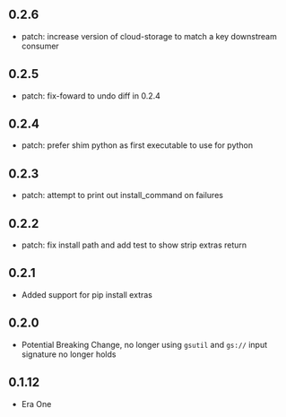 ## 0.2.6
- patch: increase version of cloud-storage to match a key downstream consumer

## 0.2.5
- patch: fix-foward to undo diff in 0.2.4

## 0.2.4
- patch: prefer shim python as first executable to use for python

## 0.2.3
- patch: attempt to print out install_command on failures

## 0.2.2
- patch: fix install path and add test to show strip extras return

## 0.2.1
- Added support for pip install extras

## 0.2.0

- Potential Breaking Change, no longer using `gsutil` and `gs://` input signature no longer holds


## 0.1.12
- Era One 